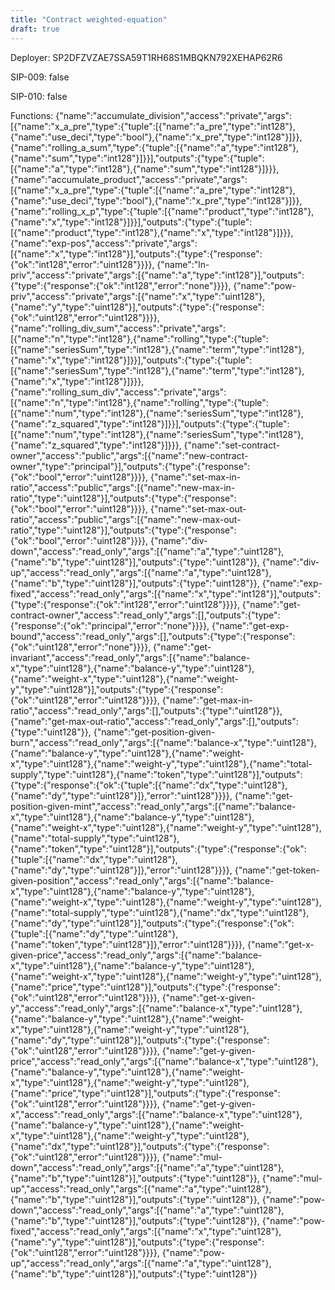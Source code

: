 ```yaml
---
title: "Contract weighted-equation"
draft: true
---
```

Deployer: SP2DFZVZAE7SSA59T1RH68S1MBQKN792XEHAP62R6

SIP-009: false

SIP-010: false

Functions:
{"name":"accumulate_division","access":"private","args":[{"name":"x_a_pre","type":{"tuple":[{"name":"a_pre","type":"int128"},{"name":"use_deci","type":"bool"},{"name":"x_pre","type":"int128"}]}},{"name":"rolling_a_sum","type":{"tuple":[{"name":"a","type":"int128"},{"name":"sum","type":"int128"}]}}],"outputs":{"type":{"tuple":[{"name":"a","type":"int128"},{"name":"sum","type":"int128"}]}}}, {"name":"accumulate_product","access":"private","args":[{"name":"x_a_pre","type":{"tuple":[{"name":"a_pre","type":"int128"},{"name":"use_deci","type":"bool"},{"name":"x_pre","type":"int128"}]}},{"name":"rolling_x_p","type":{"tuple":[{"name":"product","type":"int128"},{"name":"x","type":"int128"}]}}],"outputs":{"type":{"tuple":[{"name":"product","type":"int128"},{"name":"x","type":"int128"}]}}}, {"name":"exp-pos","access":"private","args":[{"name":"x","type":"int128"}],"outputs":{"type":{"response":{"ok":"int128","error":"uint128"}}}}, {"name":"ln-priv","access":"private","args":[{"name":"a","type":"int128"}],"outputs":{"type":{"response":{"ok":"int128","error":"none"}}}}, {"name":"pow-priv","access":"private","args":[{"name":"x","type":"uint128"},{"name":"y","type":"uint128"}],"outputs":{"type":{"response":{"ok":"uint128","error":"uint128"}}}}, {"name":"rolling_div_sum","access":"private","args":[{"name":"n","type":"int128"},{"name":"rolling","type":{"tuple":[{"name":"seriesSum","type":"int128"},{"name":"term","type":"int128"},{"name":"x","type":"int128"}]}}],"outputs":{"type":{"tuple":[{"name":"seriesSum","type":"int128"},{"name":"term","type":"int128"},{"name":"x","type":"int128"}]}}}, {"name":"rolling_sum_div","access":"private","args":[{"name":"n","type":"int128"},{"name":"rolling","type":{"tuple":[{"name":"num","type":"int128"},{"name":"seriesSum","type":"int128"},{"name":"z_squared","type":"int128"}]}}],"outputs":{"type":{"tuple":[{"name":"num","type":"int128"},{"name":"seriesSum","type":"int128"},{"name":"z_squared","type":"int128"}]}}}, {"name":"set-contract-owner","access":"public","args":[{"name":"new-contract-owner","type":"principal"}],"outputs":{"type":{"response":{"ok":"bool","error":"uint128"}}}}, {"name":"set-max-in-ratio","access":"public","args":[{"name":"new-max-in-ratio","type":"uint128"}],"outputs":{"type":{"response":{"ok":"bool","error":"uint128"}}}}, {"name":"set-max-out-ratio","access":"public","args":[{"name":"new-max-out-ratio","type":"uint128"}],"outputs":{"type":{"response":{"ok":"bool","error":"uint128"}}}}, {"name":"div-down","access":"read_only","args":[{"name":"a","type":"uint128"},{"name":"b","type":"uint128"}],"outputs":{"type":"uint128"}}, {"name":"div-up","access":"read_only","args":[{"name":"a","type":"uint128"},{"name":"b","type":"uint128"}],"outputs":{"type":"uint128"}}, {"name":"exp-fixed","access":"read_only","args":[{"name":"x","type":"int128"}],"outputs":{"type":{"response":{"ok":"int128","error":"uint128"}}}}, {"name":"get-contract-owner","access":"read_only","args":[],"outputs":{"type":{"response":{"ok":"principal","error":"none"}}}}, {"name":"get-exp-bound","access":"read_only","args":[],"outputs":{"type":{"response":{"ok":"uint128","error":"none"}}}}, {"name":"get-invariant","access":"read_only","args":[{"name":"balance-x","type":"uint128"},{"name":"balance-y","type":"uint128"},{"name":"weight-x","type":"uint128"},{"name":"weight-y","type":"uint128"}],"outputs":{"type":{"response":{"ok":"uint128","error":"uint128"}}}}, {"name":"get-max-in-ratio","access":"read_only","args":[],"outputs":{"type":"uint128"}}, {"name":"get-max-out-ratio","access":"read_only","args":[],"outputs":{"type":"uint128"}}, {"name":"get-position-given-burn","access":"read_only","args":[{"name":"balance-x","type":"uint128"},{"name":"balance-y","type":"uint128"},{"name":"weight-x","type":"uint128"},{"name":"weight-y","type":"uint128"},{"name":"total-supply","type":"uint128"},{"name":"token","type":"uint128"}],"outputs":{"type":{"response":{"ok":{"tuple":[{"name":"dx","type":"uint128"},{"name":"dy","type":"uint128"}]},"error":"uint128"}}}}, {"name":"get-position-given-mint","access":"read_only","args":[{"name":"balance-x","type":"uint128"},{"name":"balance-y","type":"uint128"},{"name":"weight-x","type":"uint128"},{"name":"weight-y","type":"uint128"},{"name":"total-supply","type":"uint128"},{"name":"token","type":"uint128"}],"outputs":{"type":{"response":{"ok":{"tuple":[{"name":"dx","type":"uint128"},{"name":"dy","type":"uint128"}]},"error":"uint128"}}}}, {"name":"get-token-given-position","access":"read_only","args":[{"name":"balance-x","type":"uint128"},{"name":"balance-y","type":"uint128"},{"name":"weight-x","type":"uint128"},{"name":"weight-y","type":"uint128"},{"name":"total-supply","type":"uint128"},{"name":"dx","type":"uint128"},{"name":"dy","type":"uint128"}],"outputs":{"type":{"response":{"ok":{"tuple":[{"name":"dy","type":"uint128"},{"name":"token","type":"uint128"}]},"error":"uint128"}}}}, {"name":"get-x-given-price","access":"read_only","args":[{"name":"balance-x","type":"uint128"},{"name":"balance-y","type":"uint128"},{"name":"weight-x","type":"uint128"},{"name":"weight-y","type":"uint128"},{"name":"price","type":"uint128"}],"outputs":{"type":{"response":{"ok":"uint128","error":"uint128"}}}}, {"name":"get-x-given-y","access":"read_only","args":[{"name":"balance-x","type":"uint128"},{"name":"balance-y","type":"uint128"},{"name":"weight-x","type":"uint128"},{"name":"weight-y","type":"uint128"},{"name":"dy","type":"uint128"}],"outputs":{"type":{"response":{"ok":"uint128","error":"uint128"}}}}, {"name":"get-y-given-price","access":"read_only","args":[{"name":"balance-x","type":"uint128"},{"name":"balance-y","type":"uint128"},{"name":"weight-x","type":"uint128"},{"name":"weight-y","type":"uint128"},{"name":"price","type":"uint128"}],"outputs":{"type":{"response":{"ok":"uint128","error":"uint128"}}}}, {"name":"get-y-given-x","access":"read_only","args":[{"name":"balance-x","type":"uint128"},{"name":"balance-y","type":"uint128"},{"name":"weight-x","type":"uint128"},{"name":"weight-y","type":"uint128"},{"name":"dx","type":"uint128"}],"outputs":{"type":{"response":{"ok":"uint128","error":"uint128"}}}}, {"name":"mul-down","access":"read_only","args":[{"name":"a","type":"uint128"},{"name":"b","type":"uint128"}],"outputs":{"type":"uint128"}}, {"name":"mul-up","access":"read_only","args":[{"name":"a","type":"uint128"},{"name":"b","type":"uint128"}],"outputs":{"type":"uint128"}}, {"name":"pow-down","access":"read_only","args":[{"name":"a","type":"uint128"},{"name":"b","type":"uint128"}],"outputs":{"type":"uint128"}}, {"name":"pow-fixed","access":"read_only","args":[{"name":"x","type":"uint128"},{"name":"y","type":"uint128"}],"outputs":{"type":{"response":{"ok":"uint128","error":"uint128"}}}}, {"name":"pow-up","access":"read_only","args":[{"name":"a","type":"uint128"},{"name":"b","type":"uint128"}],"outputs":{"type":"uint128"}}
